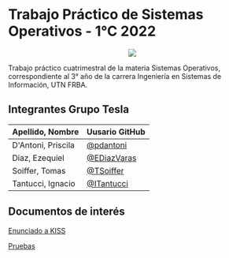 # Trabajo Práctico de Sistemas Operativos - 1°C 2022

<p align="center">
  <img src=https://user-images.githubusercontent.com/56047770/179796946-7c6b7854-c00c-4239-958c-283c62f3066e.jpg>
</p>

Trabajo práctico cuatrimestral de la materia Sistemas Operativos, correspondiente al 3° año de la carrera Ingeniería en Sistemas de Información, UTN FRBA.

## Integrantes Grupo Tesla
| Apellido, Nombre | Uusario GitHub |
| ------------- | ------------- |
| D'Antoni, Priscila | [@pdantoni](https://github.com/pdantoni) |
| Diaz, Ezequiel | [@EDiazVaras](https://github.com/EDiazVaras) |
| Soiffer, Tomas | [@TSoiffer](https://github.com/Tsoiffer) |
| Tantucci, Ignacio | [@ITantucci](https://github.com/ITantucci) |

## Documentos de interés
[Enunciado a KISS](https://docs.google.com/document/d/17WP76Vsi6ZrYlpYT8xOPXzLf42rQgtyKsOdVkyL5Jj0/edit)

[Pruebas](https://docs.google.com/document/d/1SBBTCweMCiBg6TPTt7zxdinRh4ealRasbu0bVlkty5o/edit)

